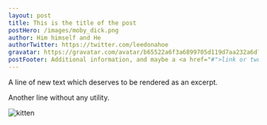 ```yaml
---
layout: post
title: This is the title of the post
postHero: /images/moby_dick.png
author: Him himself and He 
authorTwitter: https://twitter.com/leedonahoe
gravatar: https://gravatar.com/avatar/b65522a6f3a6899705d119d7aa232a6d?s=150
postFooter: Additional information, and maybe a <a href="#">link or two</a>
---
```


A line of new text which deserves to be rendered as an excerpt.

Another line without any utility.

<img class="pull-left" src="https://placekitten.com/g/400/200"
     alt="kitten">

